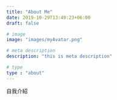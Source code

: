 ```yaml
---
title: "About Me"
date: 2019-10-29T13:49:23+06:00
draft: false

# image
image: "images/myAvatar.png"

# meta description
description: "this is meta description"

# type
type : "about"
---
```


自我介紹